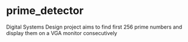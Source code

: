 # prime_detector
Digital Systems Design project aims to find first 256 prime numbers and display them on a VGA monitor consecutively
